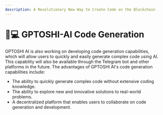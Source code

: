 ```yaml
---
description: A Revolutionary New Way to Create Code on the Blockchain
---
```


# 👩💻 GPTOSHI-AI Code Generation

GPTOSHI AI is also working on developing code generation capabilities, which will allow users to quickly and easily generate complex code using AI. This capability will also be available through the Telegram bot and other platforms in the future. The advantages of GPTOSHI AI's code generation capabilities include:

* The ability to quickly generate complex code without extensive coding knowledge.
* The ability to explore new and innovative solutions to real-world problems.
* A decentralized platform that enables users to collaborate on code generation and development.

